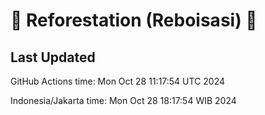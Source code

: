 
# 🌳 Reforestation (Reboisasi) 🌲

## Last Updated

GitHub Actions time: Mon Oct 28 11:17:54 UTC 2024

Indonesia/Jakarta time: Mon Oct 28 18:17:54 WIB 2024
